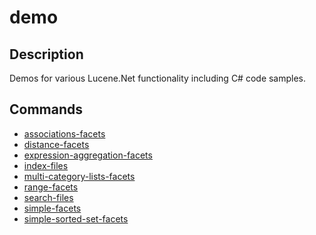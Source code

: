 ﻿# demo

## Description

Demos for various Lucene.Net functionality including C# code samples.

## Commands

- [associations-facets](associations-facets.md)
- [distance-facets](distance-facets.md)
- [expression-aggregation-facets](expression-aggregation-facets.md)
- [index-files](index-files.md)
- [multi-category-lists-facets](multi-category-lists-facets.md)
- [range-facets](range-facets.md)
- [search-files](search-files.md)
- [simple-facets](simple-facets.md)
- [simple-sorted-set-facets](simple-sorted-set-facets.md)
